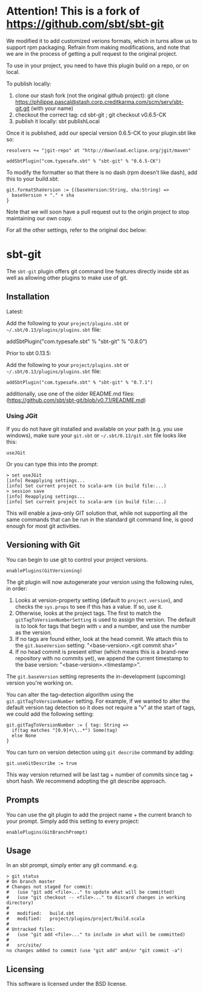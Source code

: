 # Attention! This is a fork of https://github.com/sbt/sbt-git #

We modified it to add customized verions formats, which in turns allow us to support rpm packaging.
Refrain from making modifications, and note that we are in the process of getting a pull request
to the original project.

To use in your project, you need to have this plugin build on a repo, or on local. 

To publish locally:
1. clone our stash fork (not the original github project): git clone https://philippe.pascal@stash.corp.creditkarma.com/scm/serv/sbt-git.git (with your name)
2. checkout the correct tag: cd sbt-git ; git checkout v0.6.5-CK
3. publish it locally: sbt publishLocal

Once it is published, add our special version 0.6.5-CK to your plugin.sbt like so:

    resolvers += "jgit-repo" at "http://download.eclipse.org/jgit/maven"

    addSbtPlugin("com.typesafe.sbt" % "sbt-git" % "0.6.5-CK")

To modify the formatter so that there is no dash (rpm doesn't like dash), add this to your build.sbt:

    git.formatShaVersion := {(baseVersion:String, sha:String) =>
      baseVersion + "." + sha 
    }

Note that we will soon have a pull request out to the origin project to stop maintaining our own copy.

For all the other settings, refer to the original doc below:

# sbt-git #

The `sbt-git` plugin offers git command line features directly inside sbt as
well as allowing other plugins to make use of git.


## Installation ##


Latest:

Add the following to your `project/plugins.sbt` or `~/.sbt/0.13/plugins/plugins.sbt` file:

   addSbtPlugin("com.typesafe.sbt" % "sbt-git" % "0.8.0")

Prior to sbt 0.13.5:

Add the following to your `project/plugins.sbt` or `~/.sbt/0.13/plugins/plugins.sbt` file:

    addSbtPlugin("com.typesafe.sbt" % "sbt-git" % "0.7.1")

additionally, use one of the older README.md files: (https://github.com/sbt/sbt-git/blob/v0.7.1/README.md)

### Using JGit ###

If you do not have git installed and available on your path (e.g. you use windows),
make sure your `git.sbt` or `~/.sbt/0.13/git.sbt` file looks like this:

    useJGit

Or you can type this into the prompt:

    > set useJGit
    [info] Reapplying settings...
    [info] Set current project to scala-arm (in build file:...)
    > session save
    [info] Reapplying settings...
    [info] Set current project to scala-arm (in build file:...)

This will enable a java-only GIT solution that, while not supporting all the same
commands that can be run in the standard git command line, is good enough for most
git activities.


## Versioning with Git ##

You can begin to use git to control your project versions.

    enablePlugins(GitVersioning)

The git plugin will now autogenerate your version using the following rules, in order:

1. Looks at version-property setting (default to `project.version`), and checks the `sys.props` to see if this has a value.  If so, use it.
2. Otherwise, looks at the project tags.  The first to match the `gitTagToVersionNumberSetting` is used to assign the version.  The default is to look for tags that begin with `v` and a number, and use the number as the version.
3. If no tags are found either, look at the head commit. We attach this to the `git.baseVersion` setting: "&lt;base-version&gt;.&lt;git commit sha&gt;"
4. If no head commit is present either (which means this is a brand-new repository with no commits yet), we append the current timestamp to the base version: "&lt;base-version&gt;.&lt;timestamp&gt;".

The `git.baseVersion` setting represents the in-development (upcoming) version you're working on.

You can alter the tag-detection algorithm using the `git.gitTagToVersionNumber` setting. For example, if we wanted to alter the default version tag detection so it does not require a "v" at the start of tags, we could add the following setting:

    git.gitTagToVersionNumber := { tag: String =>
      if(tag matches "[0.9]+\\..*") Some(tag)
      else None
    }

You can turn on version detection using `git describe` command by adding:

    git.useGitDescribe := true

This way version returned will be last tag + number of commits since tag + short hash.  We recommend adopting the git describe approach.


## Prompts ##

You can use the git plugin to add the project name + the current branch to your prompt. Simply add this setting to every project:

    enablePlugins(GitBranchPrompt)

## Usage ##

In an sbt prompt, simply enter any git command.  e.g.

    > git status
    # On branch master
    # Changes not staged for commit:
    #   (use "git add <file>..." to update what will be committed)
    #   (use "git checkout -- <file>..." to discard changes in working directory)
    #
    #	modified:   build.sbt
    #	modified:   project/plugins/project/Build.scala
    #
    # Untracked files:
    #   (use "git add <file>..." to include in what will be committed)
    #
    #	src/site/
    no changes added to commit (use "git add" and/or "git commit -a")


## Licensing ##

This software is licensed under the BSD license.
